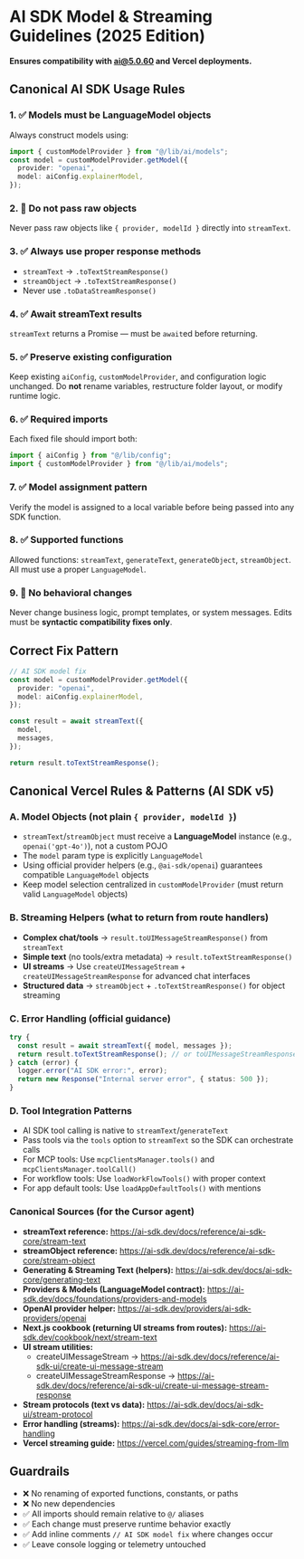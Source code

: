 # AI SDK Model & Streaming Guidelines (2025 Edition)

**Ensures compatibility with ai@5.0.60 and Vercel deployments.**

## Canonical AI SDK Usage Rules

### 1. ✅ Models must be LanguageModel objects

Always construct models using:

```ts
import { customModelProvider } from "@/lib/ai/models";
const model = customModelProvider.getModel({
  provider: "openai",
  model: aiConfig.explainerModel,
});
```

### 2. 🚫 Do not pass raw objects

Never pass raw objects like `{ provider, modelId }` directly into `streamText`.

### 3. ✅ Always use proper response methods

- `streamText` → `.toTextStreamResponse()`
- `streamObject` → `.toTextStreamResponse()`
- Never use `.toDataStreamResponse()`

### 4. ✅ Await streamText results

`streamText` returns a Promise — must be `await`ed before returning.

### 5. ✅ Preserve existing configuration

Keep existing `aiConfig`, `customModelProvider`, and configuration logic unchanged.
Do **not** rename variables, restructure folder layout, or modify runtime logic.

### 6. ✅ Required imports

Each fixed file should import both:

```ts
import { aiConfig } from "@/lib/config";
import { customModelProvider } from "@/lib/ai/models";
```

### 7. ✅ Model assignment pattern

Verify the model is assigned to a local variable before being passed into any SDK function.

### 8. ✅ Supported functions

Allowed functions: `streamText`, `generateText`, `generateObject`, `streamObject`.
All must use a proper `LanguageModel`.

### 9. 🚫 No behavioral changes

Never change business logic, prompt templates, or system messages.
Edits must be **syntactic compatibility fixes only**.

## Correct Fix Pattern

```ts
// AI SDK model fix
const model = customModelProvider.getModel({
  provider: "openai",
  model: aiConfig.explainerModel,
});

const result = await streamText({
  model,
  messages,
});

return result.toTextStreamResponse();
```

## Canonical Vercel Rules & Patterns (AI SDK v5)

### A. Model Objects (not plain `{ provider, modelId }`)

- `streamText`/`streamObject` must receive a **LanguageModel** instance (e.g., `openai('gpt-4o')`), not a custom POJO
- The `model` param type is explicitly `LanguageModel`
- Using official provider helpers (e.g., `@ai-sdk/openai`) guarantees compatible `LanguageModel` objects
- Keep model selection centralized in `customModelProvider` (must return valid `LanguageModel` objects)

### B. Streaming Helpers (what to return from route handlers)

- **Complex chat/tools** → `result.toUIMessageStreamResponse()` from `streamText`
- **Simple text** (no tools/extra metadata) → `result.toTextStreamResponse()`
- **UI streams** → Use `createUIMessageStream` + `createUIMessageStreamResponse` for advanced chat interfaces
- **Structured data** → `streamObject` + `.toTextStreamResponse()` for object streaming

### C. Error Handling (official guidance)

```ts
try {
  const result = await streamText({ model, messages });
  return result.toTextStreamResponse(); // or toUIMessageStreamResponse()
} catch (error) {
  logger.error("AI SDK error:", error);
  return new Response("Internal server error", { status: 500 });
}
```

### D. Tool Integration Patterns

- AI SDK tool calling is native to `streamText`/`generateText`
- Pass tools via the `tools` option to `streamText` so the SDK can orchestrate calls
- For MCP tools: Use `mcpClientsManager.tools()` and `mcpClientsManager.toolCall()`
- For workflow tools: Use `loadWorkFlowTools()` with proper context
- For app default tools: Use `loadAppDefaultTools()` with mentions

### Canonical Sources (for the Cursor agent)

- **streamText reference:** https://ai-sdk.dev/docs/reference/ai-sdk-core/stream-text
- **streamObject reference:** https://ai-sdk.dev/docs/reference/ai-sdk-core/stream-object
- **Generating & Streaming Text (helpers):** https://ai-sdk.dev/docs/ai-sdk-core/generating-text
- **Providers & Models (LanguageModel contract):** https://ai-sdk.dev/docs/foundations/providers-and-models
- **OpenAI provider helper:** https://ai-sdk.dev/providers/ai-sdk-providers/openai
- **Next.js cookbook (returning UI streams from routes):** https://ai-sdk.dev/cookbook/next/stream-text
- **UI stream utilities:** 
  - createUIMessageStream → https://ai-sdk.dev/docs/reference/ai-sdk-ui/create-ui-message-stream
  - createUIMessageStreamResponse → https://ai-sdk.dev/docs/reference/ai-sdk-ui/create-ui-message-stream-response
- **Stream protocols (text vs data):** https://ai-sdk.dev/docs/ai-sdk-ui/stream-protocol
- **Error handling (streams):** https://ai-sdk.dev/docs/ai-sdk-core/error-handling
- **Vercel streaming guide:** https://vercel.com/guides/streaming-from-llm

## Guardrails

- ❌ No renaming of exported functions, constants, or paths
- ❌ No new dependencies
- ✅ All imports should remain relative to `@/` aliases
- ✅ Each change must preserve runtime behavior exactly
- ✅ Add inline comments `// AI SDK model fix` where changes occur
- ✅ Leave console logging or telemetry untouched

